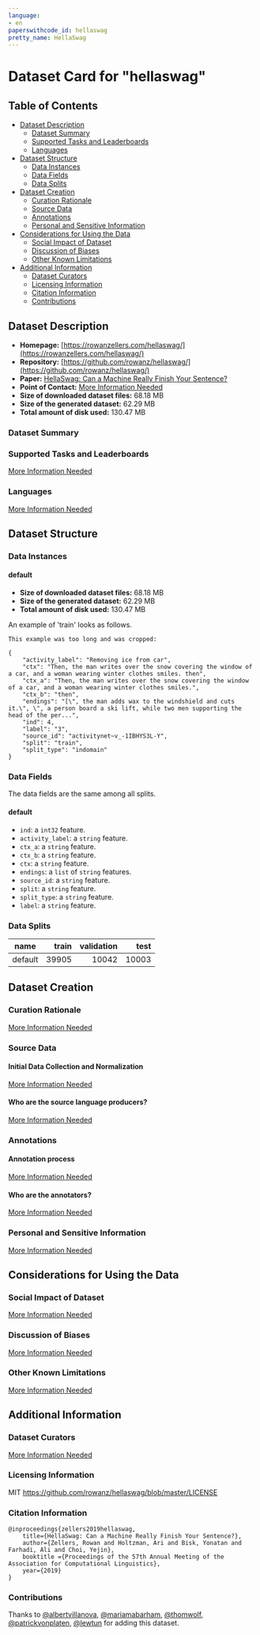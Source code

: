 ```yaml
---
language:
- en
paperswithcode_id: hellaswag
pretty_name: HellaSwag
---
```


# Dataset Card for "hellaswag"

## Table of Contents
- [Dataset Description](#dataset-description)
  - [Dataset Summary](#dataset-summary)
  - [Supported Tasks and Leaderboards](#supported-tasks-and-leaderboards)
  - [Languages](#languages)
- [Dataset Structure](#dataset-structure)
  - [Data Instances](#data-instances)
  - [Data Fields](#data-fields)
  - [Data Splits](#data-splits)
- [Dataset Creation](#dataset-creation)
  - [Curation Rationale](#curation-rationale)
  - [Source Data](#source-data)
  - [Annotations](#annotations)
  - [Personal and Sensitive Information](#personal-and-sensitive-information)
- [Considerations for Using the Data](#considerations-for-using-the-data)
  - [Social Impact of Dataset](#social-impact-of-dataset)
  - [Discussion of Biases](#discussion-of-biases)
  - [Other Known Limitations](#other-known-limitations)
- [Additional Information](#additional-information)
  - [Dataset Curators](#dataset-curators)
  - [Licensing Information](#licensing-information)
  - [Citation Information](#citation-information)
  - [Contributions](#contributions)

## Dataset Description

- **Homepage:** [https://rowanzellers.com/hellaswag/](https://rowanzellers.com/hellaswag/)
- **Repository:** [https://github.com/rowanz/hellaswag/](https://github.com/rowanz/hellaswag/)
- **Paper:** [HellaSwag: Can a Machine Really Finish Your Sentence?](https://aclanthology.org/P19-1472.pdf)
- **Point of Contact:** [More Information Needed](https://github.com/huggingface/datasets/blob/master/CONTRIBUTING.md#how-to-contribute-to-the-dataset-cards)
- **Size of downloaded dataset files:** 68.18 MB
- **Size of the generated dataset:** 62.29 MB
- **Total amount of disk used:** 130.47 MB

### Dataset Summary

### Supported Tasks and Leaderboards

[More Information Needed](https://github.com/huggingface/datasets/blob/master/CONTRIBUTING.md#how-to-contribute-to-the-dataset-cards)

### Languages

[More Information Needed](https://github.com/huggingface/datasets/blob/master/CONTRIBUTING.md#how-to-contribute-to-the-dataset-cards)

## Dataset Structure

### Data Instances

#### default

- **Size of downloaded dataset files:** 68.18 MB
- **Size of the generated dataset:** 62.29 MB
- **Total amount of disk used:** 130.47 MB

An example of 'train' looks as follows.
```
This example was too long and was cropped:

{
    "activity_label": "Removing ice from car",
    "ctx": "Then, the man writes over the snow covering the window of a car, and a woman wearing winter clothes smiles. then",
    "ctx_a": "Then, the man writes over the snow covering the window of a car, and a woman wearing winter clothes smiles.",
    "ctx_b": "then",
    "endings": "[\", the man adds wax to the windshield and cuts it.\", \", a person board a ski lift, while two men supporting the head of the per...",
    "ind": 4,
    "label": "3",
    "source_id": "activitynet~v_-1IBHYS3L-Y",
    "split": "train",
    "split_type": "indomain"
}
```

### Data Fields

The data fields are the same among all splits.

#### default
- `ind`: a `int32` feature.
- `activity_label`: a `string` feature.
- `ctx_a`: a `string` feature.
- `ctx_b`: a `string` feature.
- `ctx`: a `string` feature.
- `endings`: a `list` of `string` features.
- `source_id`: a `string` feature.
- `split`: a `string` feature.
- `split_type`: a `string` feature.
- `label`: a `string` feature.

### Data Splits

| name  |train|validation|test |
|-------|----:|---------:|----:|
|default|39905|     10042|10003|

## Dataset Creation

### Curation Rationale

[More Information Needed](https://github.com/huggingface/datasets/blob/master/CONTRIBUTING.md#how-to-contribute-to-the-dataset-cards)

### Source Data

#### Initial Data Collection and Normalization

[More Information Needed](https://github.com/huggingface/datasets/blob/master/CONTRIBUTING.md#how-to-contribute-to-the-dataset-cards)

#### Who are the source language producers?

[More Information Needed](https://github.com/huggingface/datasets/blob/master/CONTRIBUTING.md#how-to-contribute-to-the-dataset-cards)

### Annotations

#### Annotation process

[More Information Needed](https://github.com/huggingface/datasets/blob/master/CONTRIBUTING.md#how-to-contribute-to-the-dataset-cards)

#### Who are the annotators?

[More Information Needed](https://github.com/huggingface/datasets/blob/master/CONTRIBUTING.md#how-to-contribute-to-the-dataset-cards)

### Personal and Sensitive Information

[More Information Needed](https://github.com/huggingface/datasets/blob/master/CONTRIBUTING.md#how-to-contribute-to-the-dataset-cards)

## Considerations for Using the Data

### Social Impact of Dataset

[More Information Needed](https://github.com/huggingface/datasets/blob/master/CONTRIBUTING.md#how-to-contribute-to-the-dataset-cards)

### Discussion of Biases

[More Information Needed](https://github.com/huggingface/datasets/blob/master/CONTRIBUTING.md#how-to-contribute-to-the-dataset-cards)

### Other Known Limitations

[More Information Needed](https://github.com/huggingface/datasets/blob/master/CONTRIBUTING.md#how-to-contribute-to-the-dataset-cards)

## Additional Information

### Dataset Curators

[More Information Needed](https://github.com/huggingface/datasets/blob/master/CONTRIBUTING.md#how-to-contribute-to-the-dataset-cards)

### Licensing Information

MIT https://github.com/rowanz/hellaswag/blob/master/LICENSE

### Citation Information

```
@inproceedings{zellers2019hellaswag,
    title={HellaSwag: Can a Machine Really Finish Your Sentence?},
    author={Zellers, Rowan and Holtzman, Ari and Bisk, Yonatan and Farhadi, Ali and Choi, Yejin},
    booktitle ={Proceedings of the 57th Annual Meeting of the Association for Computational Linguistics},
    year={2019}
}

```


### Contributions

Thanks to [@albertvillanova](https://github.com/albertvillanova), [@mariamabarham](https://github.com/mariamabarham), [@thomwolf](https://github.com/thomwolf), [@patrickvonplaten](https://github.com/patrickvonplaten), [@lewtun](https://github.com/lewtun) for adding this dataset.
